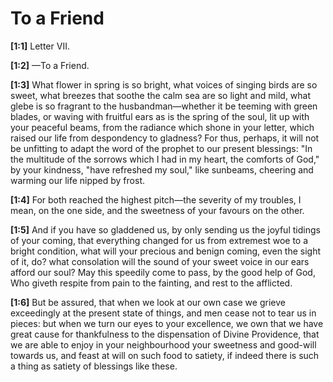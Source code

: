 # To a Friend

**[1:1]** Letter VII.

**[1:2]** —To a Friend.

**[1:3]** What flower in spring is so bright, what voices of singing birds are so sweet, what breezes that soothe the calm sea are so light and mild, what glebe is so fragrant to the husbandman—whether it be teeming with green blades, or waving with fruitful ears as is the spring of the soul, lit up with your peaceful beams, from the radiance which shone in your letter, which raised our life from despondency to gladness? For thus, perhaps, it will not be unfitting to adapt the word of the prophet to our present blessings: "In the multitude of the sorrows which I had in my heart, the comforts of God," by your kindness, "have refreshed my soul," like sunbeams, cheering and warming our life nipped by frost.

**[1:4]** For both reached the highest pitch—the severity of my troubles, I mean, on the one side, and the sweetness of your favours on the other.

**[1:5]** And if you have so gladdened us, by only sending us the joyful tidings of your coming, that everything changed for us from extremest woe to a bright condition, what will your precious and benign coming, even the sight of it, do? what consolation will the sound of your sweet voice in our ears afford our soul? May this speedily come to pass, by the good help of God, Who giveth respite from pain to the fainting, and rest to the afflicted.

**[1:6]** But be assured, that when we look at our own case we grieve exceedingly at the present state of things, and men cease not to tear us in pieces: but when we turn our eyes to your excellence, we own that we have great cause for thankfulness to the dispensation of Divine Providence, that we are able to enjoy in your neighbourhood your sweetness and good-will towards us, and feast at will on such food to satiety, if indeed there is such a thing as satiety of blessings like these.

